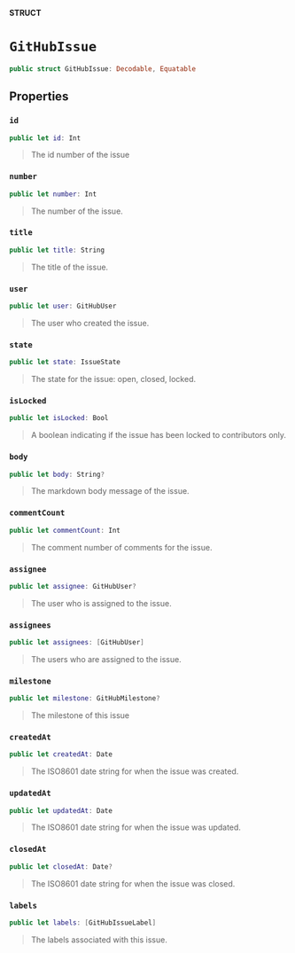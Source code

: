 **STRUCT**

# `GitHubIssue`

```swift
public struct GitHubIssue: Decodable, Equatable
```

## Properties
### `id`

```swift
public let id: Int
```

> The id number of the issue

### `number`

```swift
public let number: Int
```

> The number of the issue.

### `title`

```swift
public let title: String
```

> The title of the issue.

### `user`

```swift
public let user: GitHubUser
```

> The user who created the issue.

### `state`

```swift
public let state: IssueState
```

> The state for the issue: open, closed, locked.

### `isLocked`

```swift
public let isLocked: Bool
```

> A boolean indicating if the issue has been locked to contributors only.

### `body`

```swift
public let body: String?
```

> The markdown body message of the issue.

### `commentCount`

```swift
public let commentCount: Int
```

> The comment number of comments for the issue.

### `assignee`

```swift
public let assignee: GitHubUser?
```

> The user who is assigned to the issue.

### `assignees`

```swift
public let assignees: [GitHubUser]
```

> The users who are assigned to the issue.

### `milestone`

```swift
public let milestone: GitHubMilestone?
```

> The milestone of this issue

### `createdAt`

```swift
public let createdAt: Date
```

> The ISO8601 date string for when the issue was created.

### `updatedAt`

```swift
public let updatedAt: Date
```

> The ISO8601 date string for when the issue was updated.

### `closedAt`

```swift
public let closedAt: Date?
```

> The ISO8601 date string for when the issue was closed.

### `labels`

```swift
public let labels: [GitHubIssueLabel]
```

> The labels associated with this issue.
